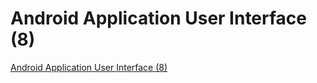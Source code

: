 # Android Application User Interface (8)
[Android Application User Interface (8)](https://aiwithcloud.com/2022/09/19/android_application_user_interface_8/)
